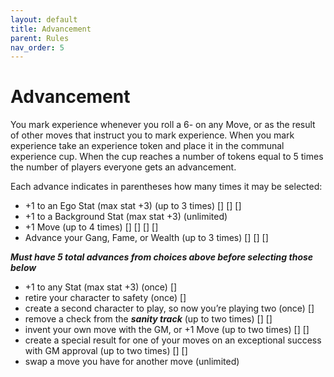 ```yaml
---
layout: default
title: Advancement
parent: Rules
nav_order: 5
---
```


# Advancement

You mark experience whenever you roll a 6- on any Move, or as the result of other moves that instruct you to mark experience. When you mark experience take an experience token and place it in the communal experience cup. When the cup reaches a number of tokens equal to 5 times the number of players everyone gets an advancement.

Each advance indicates in parentheses how many times it may be selected:

- +1 to an Ego Stat (max stat +3) (up to 3 times) \[\] \[\] \[\]
- +1 to a Background Stat (max stat +3) (unlimited)
- +1 Move (up to 4 times) \[\] \[\] \[\] \[\]
- Advance your Gang, Fame, or Wealth (up to 3 times) \[\] \[\] \[\]

**_Must have 5 total advances from choices above before selecting those below_**

- +1 to any Stat (max stat +3) (once) \[\]
- retire your character to safety (once) \[\]
- create a second character to play, so now you’re playing two (once) \[\]
- remove a check from the **_sanity track_** (up to two times) \[\] \[\]
- invent your own move with the GM, or +1 Move (up to two times) \[\] \[\]
- create a special result for one of your moves on an exceptional success with GM approval (up to two times) \[\] \[\]
- swap a move you have for another move (unlimited)
